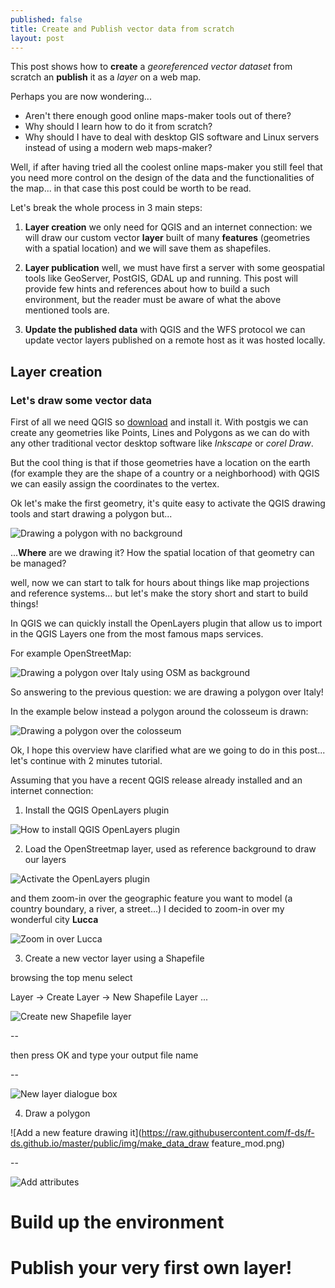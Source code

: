 ```yaml
---
published: false
title: Create and Publish vector data from scratch
layout: post
---
```

This post shows how to **create** a *georeferenced vector dataset* from scratch an **publish** it as a *layer* on a web map.

Perhaps you are now wondering...

* Aren't there enough good online maps-maker tools out of there? 
* Why should I learn how to do it from scratch? 
* Why should I have to deal with desktop GIS software and Linux servers instead of using a modern web maps-maker?

Well, if after having tried all the coolest online maps-maker you still feel that you need more control on the design of the data and the functionalities of the map... in that case this post could be worth to be read.

Let's break the whole process in 3 main steps:

1. **Layer creation** we only need for QGIS and an internet connection: we will draw our custom vector **layer** built of many **features** (geometries with a spatial location) and we will save them as shapefiles.

2. **Layer publication** well, we must have first a server with some geospatial tools like GeoServer, PostGIS, GDAL up and running. This post will provide few hints and references about how to build a such environment, but the reader must be aware of what the above mentioned tools are.

3. **Update the published data** with QGIS and the WFS protocol we can update vector layers published on a remote host as it was hosted locally.

## Layer creation
### Let's draw some vector data

First of all we need QGIS so [download](http://www.qgis.org/en/site/) and install it.
With postgis we can create any geometries like Points, Lines and Polygons as we can do with any other traditional vector desktop software like *Inkscape* or *corel Draw*.

But the cool thing is that if those geometries have a location on the earth (for example they are the shape of a country or a neighborhood) with QGIS we can easily assign the coordinates to the vertex.

Ok let's make the first geometry, it's quite easy to activate the QGIS drawing tools and start drawing a polygon but... 

![Drawing a polygon with no background](https://raw.githubusercontent.com/f-ds/f-ds.github.io/master/public/img/make_data_no_bkg.png)

...**Where** are we drawing it? How the spatial location of that geometry can be managed?

well, now we can start to talk for hours about things like map projections and reference systems... but let's make the story short and start to build things! 

In QGIS we can quickly install the OpenLayers plugin that allow us to import in the QGIS Layers one from the most famous maps services.

For example OpenStreetMap:

![Drawing a polygon over Italy using OSM as background](https://raw.githubusercontent.com/f-ds/f-ds.github.io/master/public/img/make_data_osm_as_bkg.png)

So answering to the previous question: we are drawing a polygon over Italy!

In the example below instead a polygon around the colosseum is drawn:

![Drawing a polygon over the colosseum](https://raw.githubusercontent.com/f-ds/f-ds.github.io/master/public/img/make_data_colosseum.png)

Ok, I hope this overview have clarified what are we going to do in this post...  let's continue with 2 minutes tutorial.

Assuming that you have a recent QGIS release already installed and an internet connection:

1. Install the QGIS OpenLayers plugin

![How to install QGIS OpenLayers plugin](https://raw.githubusercontent.com/f-ds/f-ds.github.io/master/public/img/make_data_install_openlayer_plugin.png)

2. Load the OpenStreetmap layer, used as reference background to draw our layers

![Activate the OpenLayers plugin](https://raw.githubusercontent.com/f-ds/f-ds.github.io/master/public/img/make_data_activate_openlayer.png)

and them zoom-in over the geographic feature you want to model (a country boundary, a river, a street...) I decided to zoom-in over my wonderful city **Lucca**

![Zoom in over Lucca](https://raw.githubusercontent.com/f-ds/f-ds.github.io/master/public/img/make_data_lucca.png)

3. Create a new vector layer using a Shapefile 

browsing the top menu select 

Layer -> Create Layer -> New Shapefile Layer ...

![Create new Shapefile layer](https://raw.githubusercontent.com/f-ds/f-ds.github.io/master/public/img/make_data_create_new_shapefilelayer.png)

--

then press OK and type your output file name

--

![New layer dialogue box](https://raw.githubusercontent.com/f-ds/f-ds.github.io/master/public/img/make_data_new_layer_dialogue_mod.png)

4) Draw a polygon

![Add a new feature drawing it](https://raw.githubusercontent.com/f-ds/f-ds.github.io/master/public/img/make_data_draw feature_mod.png)

--

![Add attributes](https://raw.githubusercontent.com/f-ds/f-ds.github.io/master/public/img/make_data_edit_attributes.png)


# Build up the environment

# Publish your very first own layer!